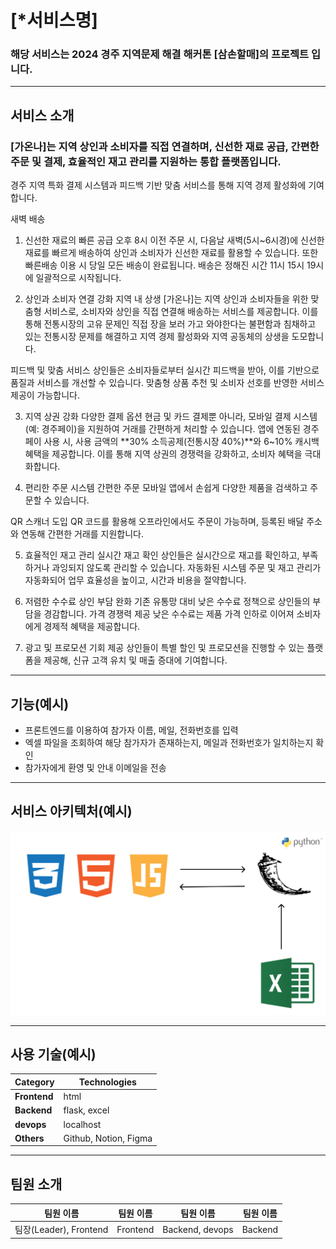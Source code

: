 # [*서비스명]

### 해당 서비스는 2024 경주 지역문제 해결 해커톤 [삼손할매]의 프로젝트 입니다.

---
## 서비스 소개
### [가온나]는 지역 상인과 소비자를 직접 연결하며, 신선한 재료 공급, 간편한 주문 및 결제, 효율적인 재고 관리를 지원하는 통합 플랫폼입니다.
  경주 지역 특화 결제 시스템과 피드백 기반 맞춤 서비스를 통해 지역 경제 활성화에 기여합니다.

  새벽 배송

1. 신선한 재료의 빠른 공급
오후 8시 이전 주문 시, 다음날 새벽(5시~6시경)에 신선한 재료를 빠르게 배송하여 상인과 소비자가 신선한 재료를 활용할 수 있습니다. 또한 빠른배송 이용 시 당일 모든 배송이 완료됩니다. 배송은 정해진 시간 11시 15시 19시에 일괄적으로 시작됩니다. 

2. 상인과 소비자 연결 강화
지역 내 상생
[가온나]는 지역 상인과 소비자들을 위한 맞춤형 서비스로, 소비자와 상인을 직접 연결해 배송하는 서비스를 제공합니다.
이를 통해 전통시장의 고유 문제인 직접 장을 보러 가고 와야한다는 불편함과 침채하고 있는 전통시장 문제를 해결하고 지역 경제 활성화와 지역 공동체의 상생을 도모합니다.

피드백 및 맞춤 서비스
상인들은 소비자들로부터 실시간 피드백을 받아, 이를 기반으로 품질과 서비스를 개선할 수 있습니다.
맞춤형 상품 추천 및 소비자 선호를 반영한 서비스 제공이 가능합니다.

3. 지역 상권 강화
다양한 결제 옵션
현금 및 카드 결제뿐 아니라, 모바일 결제 시스템(예: 경주페이)을 지원하여 거래를 간편하게 처리할 수 있습니다.
앱에 연동된 경주페이 사용 시, 사용 금액의 **30% 소득공제(전통시장 40%)**와 6~10% 캐시백 혜택을 제공합니다.
이를 통해 지역 상권의 경쟁력을 강화하고, 소비자 혜택을 극대화합니다.

4. 편리한 주문 시스템
간편한 주문
모바일 앱에서 손쉽게 다양한 제품을 검색하고 주문할 수 있습니다.

QR 스캐너 도입
QR 코드를 활용해 오프라인에서도 주문이 가능하며, 등록된 배달 주소와 연동해 간편한 거래를 지원합니다.

5. 효율적인 재고 관리
실시간 재고 확인
상인들은 실시간으로 재고를 확인하고, 부족하거나 과잉되지 않도록 관리할 수 있습니다.
자동화된 시스템
주문 및 재고 관리가 자동화되어 업무 효율성을 높이고, 시간과 비용을 절약합니다.

6. 저렴한 수수료
상인 부담 완화
기존 유통망 대비 낮은 수수료 정책으로 상인들의 부담을 경감합니다.
가격 경쟁력 제공
낮은 수수료는 제품 가격 인하로 이어져 소비자에게 경제적 혜택을 제공합니다.

7. 광고 및 프로모션 기회 제공
상인들이 특별 할인 및 프로모션을 진행할 수 있는 플랫폼을 제공해, 신규 고객 유치 및 매출 증대에 기여합니다.
---
## 기능(예시)

- 프론트엔드를 이용하여 참가자 이름, 메일, 전화번호를 입력
- 엑셀 파일을 조회하여 해당 참가자가 존재하는지, 메일과 전화번호가 일치하는지 확인
- 참가자에게 환영 및 안내 이메일을 전송

---
## 서비스 아키텍처(예시)

![서비스 아키텍처](./img/System_Architecture.png)

---
## 사용 기술(예시)
| **Category**         | **Technologies** |
|----------------------|-------------|
| **Frontend**         | html        |
| **Backend**          | flask, excel |
| **devops**           | localhost   |
| **Others**           | Github, Notion, Figma |

---
## 팀원 소개
| **팀원 이름**            | **팀원 이름** | **팀원 이름** | **팀원 이름** |
|----------------------|----------|-----------|---------|
| 팀장(Leader), Frontend | Frontend | Backend, devops | Backend |
